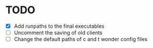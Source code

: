 # TODO

- [x] Add runpaths to the final executables
- [ ] Uncomment the saving of old clients
- [ ] Change the default paths of c and t wonder config files
